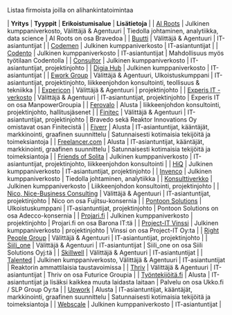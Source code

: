 Listaa firmoista joilla on alihankintatoimintaa

| **Yritys** | **Tyyppit** | **Erikoistumisalue** | **Lisätietoja** |
| [AI Roots](https://www.rootsof.ai/) | Julkinen kumppaniverkosto, Välittäjä & Agentuuri | Tiedolla johtaminen, analytiikka, data science | AI Roots on osa Bravedoa |
| [Buutti](https://buutticonsulting.com/buutti-job-hotline/) | Välittäjä & Agentuuri | IT-asiantuntijat |
| [Codemen](https://www.codemen.fi/verkosto/) | Julkinen kumppaniverkosto | IT-asiantuntijat |
| [Codento](https://codento.fi/meista-codento/kumppanit/) | Julkinen kumppaniverkosto | IT-asiantuntijat | Mahdollisuus myös työtilaan Codentolla |
| [Consultor](https://www.consultor.fi) | Julkinen kumppaniverkosto | IT-asiantuntijat, projektinjohto |
| [Digia Hub](https://resources.digia.com/digia-hub) | Julkinen kumppaniverkosto | IT-asiantuntijat |
| [Ework Group](https://www.eworkgroup.com) | Välittäjä & Agentuuri, Ulkoistuskumppani | IT-asiantuntijat, projektinjohto, liikkeenjohdon konsultointi, teollisuus & tekniikka |
| [Expericon](http://expericon.fi/) | Välittäjä & Agentuuri | projektinjohto |
| [Experis IT - verkosto](https://www.experis.fi/tyonhakijat/liity-verkostoomme/experis-it-verkosto) | Välittäjä & Agentuuri | IT-asiantuntijat, projektinjohto | Experis IT on osa ManpowerGroupia |
| [Ferovalo](https://www.ferovalo.com) | Alusta | liikkeenjohdon konsultointi, projektinjohto, hallitusjäsenet |
| [Finitec](https://www.finitec.fi) | Välittäjä & Agentuuri | IT-asiantuntijat, projektinjohto | Bravedo sekä Reaktor Innovations Oy omistavat osan Finitecistä |
| [Fiverr](https://www.fiverr.com) | Alusta | IT-asiantuntijat, kääntäjät, markkinointi, graafinen suunnittelu | Satunnaisesti kotimaisia tekijöitä ja toimeksiantoja |
| [Freelancer.com](https://www.freelancer.com/) | Alusta | IT-asiantuntijat, kääntäjät, markkinointi, graafinen suunnittelu | Satunnaisesti kotimaisia tekijöitä ja toimeksiantoja |
| [Friends of Solita](https://www.solita.fi/friends-of-solita/) | Julkinen kumppaniverkosto | IT-asiantuntijat, projektinjohto, liikkeenjohdon konsultointi |
| [HiQ](https://hiq.fi/alihankintakumppanuudet/freelancer) | Julkinen kumppaniverkosto | IT-asiantuntijat, projektinjohto |
| [Invenco](https://www.invenco.fi/kumppaniverkosto/) | Julkinen kumppaniverkosto | Tiedolla johtaminen, analytiikka |
| [Konsulttiverkko](https://konsulttiverkko.fi/) | Julkinen kumppaniverkosto | Liikkeenjohdon konsultointi, projektinjohto |
| [Nico, Nice-Business Consulting](https://www.nico.fi/loyda-it-toimeksianto) | Välittäjä & Agentuuri | IT-asiantuntijat, projektinjohto | Nico on osa Fujitsu-konsernia |
| [Pontoon Solutions](https://www.pontoonsolutions.com) | Ulkoistuskumppani | IT-asiantuntijat, projektinjohto | Pontoon Solutions on osa Adecco-konsernia |
| [Projari.fi](https://www.projari.fi) | Julkinen kumppaniverkosto | projektinjohto | Projari.fi on osa Barona IT:tä |
| [Project-IT Vinssi](https://www.projektivinssi.fi/liity-vinssiin/) | Julkinen kumppaniverkosto | projektinjohto | Vinssi on osa Project-IT Oy:ta |
| [Right People Group](https://rightpeoplegroup.com/fi/) | Välittäjä & Agentuuri | IT-asiantuntijat, projektinjohto |
| [Siili_one](https://campaign.siili.com/one) | Välittäjä & Agentuuri | IT-asiantuntijat | Siili_one on osa Siili Solutions Oyj:tä |
| [Skillwell](https://www.skillwell.fi/it-osaajille) | Välittäjä & Agentuuri | IT-asiantuntijat |
| [Talented](https://talented.fi/fi/) | Julkinen kumppaniverkosto, Välittäjä & Agentuuri | IT-asiantuntijat | Reaktorin ammattilaisia taustavoimissa |
| [Thriv](https://www.thriv.dev) | Välittäjä & Agentuuri | IT-asiantuntijat | Thriv on osa Futurice Groupia |
| [Työntekijöitä.fi](https://www.tyontekijoita.fi/) | Alusta | IT-asiantuntijat ja lisäksi kaikkea muuta laidasta laitaan | Palvelu on osa Ukko.fi / SLP Group Oy:ta |
| [Upwork](https://www.upwork.com) | Alusta | IT-asiantuntijat, kääntäjät, markkinointi, graafinen suunnittelu | Satunnaisesti kotimaisia tekijöitä ja toimeksiantoja |
| [Webscale](https://webscale.fi/rekry/yhteistyokumppaniksi/) | Julkinen kumppaniverkosto | IT-asiantuntijat |
